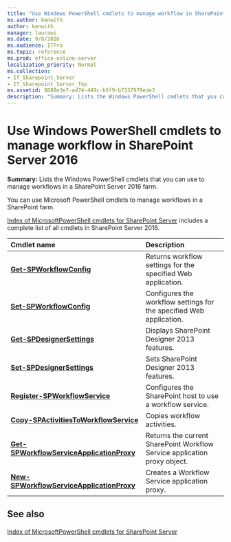 ```yaml
---
title: "Use Windows PowerShell cmdlets to manage workflow in SharePoint Server 2016"
ms.author: kenwith
author: kenwith
manager: laurawi
ms.date: 9/8/2016
ms.audience: ITPro
ms.topic: reference
ms.prod: office-online-server
localization_priority: Normal
ms.collection:
- IT_Sharepoint_Server
- IT_Sharepoint_Server_Top
ms.assetid: 8888e3e7-ad74-449c-b5f9-b7337979ede3
description: "Summary: Lists the Windows PowerShell cmdlets that you can use to manage workflows in a SharePoint Server 2016 farm."
---
```


# Use Windows PowerShell cmdlets to manage workflow in SharePoint Server 2016

 **Summary:** Lists the Windows PowerShell cmdlets that you can use to manage workflows in a SharePoint Server 2016 farm. 
  
You can use Microsoft PowerShell cmdlets to manage workflows in a SharePoint farm.
  
[Index of MicrosoftPowerShell cmdlets for SharePoint Server](../../../docs-conceptual/sharepoint-server/index-of-microsoftpowershell-cmdlets.md) includes a complete list of all cmdlets in SharePoint Server 2016. 
  
|**Cmdlet name**|**Description**|
|:-----|:-----|
|**[Get-SPWorkflowConfig](get-spworkflowconfig.md)** <br/> |Returns workflow settings for the specified Web application.  <br/> |
|**[Set-SPWorkflowConfig](set-spworkflowconfig.md)** <br/> |Configures the workflow settings for the specified Web application.  <br/> |
|**[Get-SPDesignerSettings](get-spdesignersettings.md)** <br/> |Displays SharePoint Designer 2013 features.  <br/> |
|**[Set-SPDesignerSettings](set-spdesignersettings.md)** <br/> |Sets SharePoint Designer 2013 features.  <br/> |
|**[Register-SPWorkflowService](register-spworkflowservice.md)** <br/> |Configures the SharePoint host to use a workflow service.  <br/> |
|**[Copy-SPActivitiesToWorkflowService](copy-spactivitiestoworkflowservice.md)** <br/> |Copies workflow activities.  <br/> |
|**[Get-SPWorkflowServiceApplicationProxy](get-spworkflowserviceapplicationproxy.md)** <br/> |Returns the current SharePoint Workflow Service application proxy object.  <br/> |
|**[New-SPWorkflowServiceApplicationProxy](new-spworkflowserviceapplicationproxy.md)** <br/> |Creates a Workflow Service application proxy.  <br/> |
   
## See also

#### 

[Index of MicrosoftPowerShell cmdlets for SharePoint Server](../../../docs-conceptual/sharepoint-server/index-of-microsoftpowershell-cmdlets.md)

